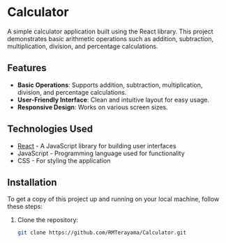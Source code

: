 # Calculator

A simple calculator application built using the React library. This project demonstrates basic arithmetic operations such as addition, subtraction, multiplication, division, and percentage calculations.

## Features

- **Basic Operations**: Supports addition, subtraction, multiplication, division, and percentage calculations.
- **User-Friendly Interface**: Clean and intuitive layout for easy usage.
- **Responsive Design**: Works on various screen sizes.

## Technologies Used

- [React](https://reactjs.org/) - A JavaScript library for building user interfaces
- JavaScript - Programming language used for functionality
- CSS - For styling the application

## Installation

To get a copy of this project up and running on your local machine, follow these steps:

1. Clone the repository:
   ```bash
   git clone https://github.com/RMTerayama/Calculator.git

